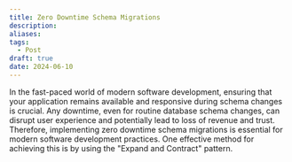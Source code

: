 ```yaml
---
title: Zero Downtime Schema Migrations
description: 
aliases: 
tags:
  - Post
draft: true
date: 2024-06-10
---
```

In the fast-paced world of modern software development, ensuring that your application remains available and responsive during schema changes is crucial. Any downtime, even for routine database schema changes, can disrupt user experience and potentially lead to loss of revenue and trust. Therefore, implementing zero downtime schema migrations is essential for modern software development practices. One effective method for achieving this is by using the "Expand and Contract" pattern.
